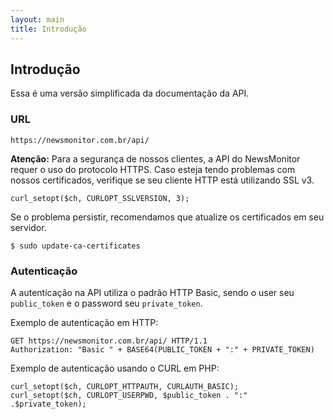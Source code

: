 ```yaml
---
layout: main
title: Introdução
---
```


## Introdução

Essa é uma versão simplificada da documentação da API.

### <a name="url">URL</a>

`https://newsmonitor.com.br/api/`

**Atenção:** Para a segurança de nossos clientes, a API do NewsMonitor requer o uso do protocolo HTTPS. Caso esteja tendo problemas com nossos certificados, verifique se seu cliente HTTP está utilizando SSL v3.

    curl_setopt($ch, CURLOPT_SSLVERSION, 3);

Se o problema persistir, recomendamos que atualize os certificados em seu servidor.

    $ sudo update-ca-certificates

### <a name="auth">Autenticação</a>

A autenticação na API utiliza o padrão HTTP Basic, sendo o user seu `public_token` e o password seu `private_token`.

Exemplo de autenticação em HTTP:

    GET https://newsmonitor.com.br/api/ HTTP/1.1
    Authorization: "Basic " + BASE64(PUBLIC_TOKEN + ":" + PRIVATE_TOKEN)

Exemplo de autenticação usando o CURL em PHP:

    curl_setopt($ch, CURLOPT_HTTPAUTH, CURLAUTH_BASIC);
    curl_setopt($ch, CURLOPT_USERPWD, $public_token . ":" .$private_token);

